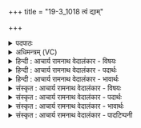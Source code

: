 +++
title = "19-3_1018 त्वं द्याम्"

+++
<details><summary>पदपाठः</summary>

त्वम्। द्याम्। च꣣। महिव्रत। महि। व्रत। पृथिवी꣢म्। च꣣। अ꣡ति꣢꣯। ज꣣भ्रिषे। प्र꣡ति꣢꣯। द्रा꣣पि꣢म्। अ꣣मुञ्चथाः। प꣡व꣢꣯मान। म꣣हित्वना꣢। १०१८।
</details>

<details><summary>अधिमन्त्रम् (VC)</summary>

- पवमानः सोमः
- रेभसूनू काश्यपौ
- अनुष्टुप्
- गान्धारः
</details>

<details><summary>हिन्दी : आचार्य रामनाथ वेदालंकार - विषयः</summary>

अगले मन्त्र में पुनः वही विषय है।
</details>

<details><summary>हिन्दी : आचार्य रामनाथ वेदालंकार - पदार्थः</summary>

पदार्थान्वय -  हे (महिव्रत) महान् कर्मों के कर्ता सोम अर्थात् जगत्स्रष्टा परमात्मन् ! (त्वम्) आप (द्यां च) द्यौ लोक को (पृथिवीं च) और भूलोक को भी (अति) लाँघकर (जभ्रिषे) सबको धारण किये हुए हो। हे (पवमान) सर्वान्तर्यामिन् आपने (महित्वना) अपनी महिमा से (द्रापिम्) रक्षा-कवच को (प्रति अमुञ्चथाः) धारण किया हुआ है,अर्थात् आपकी महिमा ही आपका रक्षा-कवच है,क्योंकि अलौकिक आपको कवच आदि भौतिक साधनों की अपेक्षा नहीं होती। अथवा, (द्रापिम्) निद्रा को (प्रति अमुञ्चथाः) छोड़ा हुआ है,अर्थात् सदैव जागरूक होने से आप निद्रा-रहित हो ॥३॥
</details>

<details><summary>हिन्दी : आचार्य रामनाथ वेदालंकार - भावार्थः</summary>

भावार्थ -  न केवल द्युलोक तथा भूलोक को,किन्तु उनसे परे भी जो कुछ है,उस सबको भी जगदीश्वर ही धारण करता है। वह भौतिक कवच के बिना भी रक्षित रहता है और नींद के बिना भी विश्राम को प्राप्त रहता है ॥३॥
</details>

<details><summary>संस्कृत : आचार्य रामनाथ वेदालंकार - विषयः</summary>

अथ पुनस्तमेव विषयमाह।
</details>

<details><summary>संस्कृत : आचार्य रामनाथ वेदालंकार - पदार्थः</summary>

पदार्थान्वय -  हे (महिव्रत) महाकर्मन् सोम जगत्स्रष्टः परमात्मन् ! (त्वम् द्यां च) द्युलोकं च (पृथिवीं च) भूलोकं चापि (अति) अतिक्रम्य (जभ्रिषे) सर्वं बिभर्षि।[डुभृञ् धारणपोषणयोः बभृषे इति प्राप्ते वर्णव्यत्ययेन बकारस्य जकारः,छान्दसः इडागमश्च।]हे (पवमान) सर्वान्तर्यामिन् ! त्वम् (महित्वना) स्वमहिम्ना (द्रापिम्) कवचम् (प्रति अमुञ्चथाः२) धृतवानसि,त्वन्महिमैव तव कवचमित्यर्थः,अलौकिकस्य तव कवचादीनां भौतिकसाधनानामनपेक्षितत्वात्। यद्वा (द्रापिम्३) निद्राम् (प्रति अमुञ्चथाः) परित्यक्तवानसि,सर्वदैव जागरूकत्वात् ॥३॥
</details>

<details><summary>संस्कृत : आचार्य रामनाथ वेदालंकार - भावार्थः</summary>

भावार्थ -  न केवलं द्यावापृथिव्यौ किन्तु तयोः परस्तादपि यत्किञ्चिदस्ति तत्सर्वं जगदीश एव धारयति। स च भौतिकं कवचं विनापि रक्षितो निद्रां विनापि च विश्रान्तः ॥३॥
</details>

<details><summary>संस्कृत : आचार्य रामनाथ वेदालंकार - पादटिप्पनी</summary>

टिप्पनी -   १. ऋ० ९।१००।९। २. प्रति अमुञ्चथाः प्रतिमुञ्चसि संवृणोषि—इति सा०। प्रतिपूर्वो मुञ्चतिर्धारणार्थेऽपि दृश्यते, यथा यज्ञोपवीतमन्त्रे ‘आयुष्यमग्र्यं प्रतिमुञ्च शुभ्रम् (पार० गृह्य० २।२।११, क्वाचित्कः पाठः)’ इति। ३. द्रापिं कवचं निद्रां वा। अत्र ‘द्रै स्वप्ने’ इत्यस्माद् ‘इञ् वपादिभ्यः’ इति इञ्—इति ऋ० १।२५।१३ भाष्ये द०।
</details>